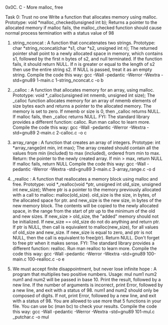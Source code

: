 0x0C. C - More malloc, free

Task 0: Trust no one
Write a function that allocates memory using malloc.
Prototype: void *malloc_checked(unsigned int b);
Returns a pointer to the allocated memory
if malloc fails, the malloc_checked function should cause normal process termination with a status value of 98

1. string_nconcat : A function that concatenates two strings.
Prototype: char *string_nconcat(char *s1, char *s2, unsigned int n);
The returned pointer shall point to a newly allocated space in memory, which contains s1, followed by the first n bytes of s2, and null terminated.
If the function fails, it should return NULL.
If n is greater or equal to the length of s2 then use the entire string s2.
If NULL is passed, treat it as an empty string.
Compile the code this way: gcc -Wall -pedantic -Werror -Wextra -std=gnu89 1-main.c 1-string_nconcat.c -o b

2. _calloc : A function that allocates memory for an array, using malloc.
Prototype: void *_calloc(unsigned int nmemb, unsigned int size);
The _calloc function allocates memory for an array of nmemb elements of size bytes each and returns a pointer to the allocated memory.
The memory is set to zero.
If nmemb or size is 0, then _calloc returns NULL.
If malloc fails, then _calloc returns NULL.
FYI: The standard library provides a different function: calloc. Run man calloc to learn more.
Compile the code this way: gcc -Wall -pedantic -Werror -Wextra -std=gnu89 2-main.c 2-calloc.c -o c

3. array_range : A function that creates an array of integers.
Prototype: int *array_range(int min, int max);
The array created should contain all the values from min (included) to max (included), ordered from min to max.
Return: the pointer to the newly created array.
If min > max, return NULL
If malloc fails, return NULL
Compile the code this way: gcc -Wall -pedantic -Werror -Wextra -std=gnu89 3-main.c 3-array_range.c -o d

4. _realloc : A function that reallocates a memory block using malloc and free.
Prototype: void *_realloc(void *ptr, unsigned int old_size, unsigned int new_size);
Where ptr is a pointer to the memory previously allocated with a call to malloc: malloc(old_size).
old_size is the size, in bytes, of the allocated space for ptr.
and new_size is the new size, in bytes of the new memory block.
The contents will be copied to the newly allocated space, in the range from the start of ptr up to the minimum of the old and new sizes.
If new_size > old_size, the "added" memory should not be initialized.
If new_size == old_size do not do anything and return ptr.
If ptr is NULL, then call is equivalent to malloc(new_size), for all values of old_size and new_size.
If new_size is equal to zero, and ptr is not NULL, then the call is equivalent to free(ptr). Return NULL.
Don't forget to free ptr when it makes sense.
FYI: The standard library provides a different function: realloc. Run man realloc to learn more.
Compile the code this way: gcc -Wall -pedantic -Werror -Wextra -std=gnu89 100-main.c 100-realloc.c -o e

5. We must accept finite disappointment, but never lose infinite hope : A program that multiplies two positive numbers.
Usage: mul num1 num2
num1 and num2 will be passed in base 10.
Print the result, followed by a new line.
If the number of arguments is incorrect, print Error, followed by a new line, and exit with a status of 98.
num1 and num2 should only be composed of digits. If not, print Error, followed by a new line, and exit with a status of 98.
You are allowed to use more that 5 functions in your file.
You can use bc (man bc) to check your results.
Compile the code this way: gcc -Wall -pedantic -Werror -Wextra -std=gnu89 101-mul.c _putchar.c -o mul